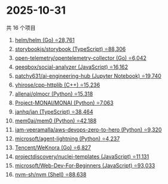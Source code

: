 # 2025-10-31

共 16 个项目

<!-- BEGIN GITHUB -->
<!-- 最后更新时间 2025-10-31 12:12:56 +0800 -->
1. [helm/helm (Go) ⭐28,761](https://github.com/helm/helm)
1. [storybookjs/storybook (TypeScript) ⭐88,306](https://github.com/storybookjs/storybook)
1. [open-telemetry/opentelemetry-collector (Go) ⭐6,042](https://github.com/open-telemetry/opentelemetry-collector)
1. [qeeqbox/social-analyzer (JavaScript) ⭐16,162](https://github.com/qeeqbox/social-analyzer)
1. [patchy631/ai-engineering-hub (Jupyter Notebook) ⭐19,740](https://github.com/patchy631/ai-engineering-hub)
1. [yhirose/cpp-httplib (C++) ⭐15,236](https://github.com/yhirose/cpp-httplib)
1. [allenai/olmocr (Python) ⭐15,318](https://github.com/allenai/olmocr)
1. [Project-MONAI/MONAI (Python) ⭐7,063](https://github.com/Project-MONAI/MONAI)
1. [janhq/jan (TypeScript) ⭐38,464](https://github.com/janhq/jan)
1. [mem0ai/mem0 (Python) ⭐42,188](https://github.com/mem0ai/mem0)
1. [iam-veeramalla/aws-devops-zero-to-hero (Python) ⭐9,320](https://github.com/iam-veeramalla/aws-devops-zero-to-hero)
1. [microsoft/agent-lightning (Python) ⭐4,237](https://github.com/microsoft/agent-lightning)
1. [Tencent/WeKnora (Go) ⭐6,827](https://github.com/Tencent/WeKnora)
1. [projectdiscovery/nuclei-templates (JavaScript) ⭐11,131](https://github.com/projectdiscovery/nuclei-templates)
1. [microsoft/Web-Dev-For-Beginners (JavaScript) ⭐93,033](https://github.com/microsoft/Web-Dev-For-Beginners)
1. [nvm-sh/nvm (Shell) ⭐88,638](https://github.com/nvm-sh/nvm)
<!-- END GITHUB -->